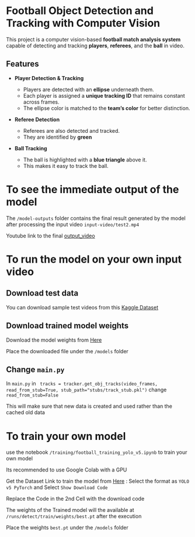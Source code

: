 #  Football Object Detection and Tracking with Computer Vision

This project is a computer vision-based **football match analysis system** capable of detecting and tracking **players**, **referees**, and the **ball** in video.

##  Features

- **Player Detection & Tracking**
  - Players are detected with an **ellipse** underneath them.
  - Each player is assigned a **unique tracking ID** that remains constant across frames.
  - The ellipse color is matched to the **team’s color** for better distinction.

- **Referee Detection**
  - Referees are also detected and tracked.
  - They are identified by  **green**

- **Ball Tracking**
  - The ball is highlighted with a **blue triangle** above it.
  - This makes it easy to track the ball.




# To see the immediate output of the model

The ```/model-outputs``` folder contains the final result generated by the model after processing the input video ```input-video/test2.mp4``` 


Youtube link to the final [output_video](https://youtu.be/Os81uQ5xtdg)

# To run the model on your own input video
## Download test data
You can download sample test videos from this [Kaggle Dataset](https://www.kaggle.com/datasets/saberghaderi/-dfl-bundesliga-460-mp4-videos-in-30sec-csv?resource=download)

## Download trained model weights
Download the model weights from [Here](https://drive.google.com/file/d/1CNWF2tNk88RKVnxDQeNuq5fox-QsE4Kv/view?usp=sharing)

Place the downloaded file under the ```/models``` folder

## Change  ```main.py``` 
In ```main.py``` in ```
  tracks = tracker.get_obj_tracks(video_frames, read_from_stub=True, stub_path="stubs/track_stub.pkl")``` change ```read_from_stub=False ```

This will make sure that new data is created and used rather than the cached old data

# To train your own model
use the notebook ```/training/football_training_yolo_v5.ipynb``` to train your own model

Its recommended to use Google Colab with a GPU

Get the Dataset Link to train the model from [Here](https://app.roboflow.com/sam-6tcdr/football-players-detection-3zvbc-f1yjq/1) : Select the format as ```YOLO v5 PyTorch``` and Select ```Show Download Code```

Replace the Code in the 2nd Cell with the download code

The weights of the Trained model will the available at ```/runs/detect/train/weights/best.pt``` after the execution

Place the weights ```best.pt``` under the ```/models``` folder


